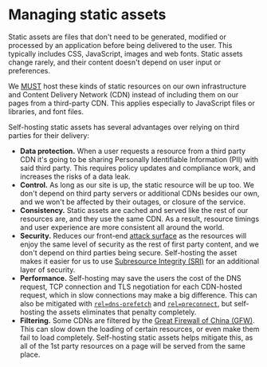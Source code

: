 # Managing static assets

Static assets are files that don't need to be generated, modified or processed by an application before being delivered to the user. This typically includes CSS, JavaScript, images and web fonts. Static assets change rarely, and their content doesn't depend on user input or preferences.

We [MUST][rfc-2119] host these kinds of static resources on our own infrastructure and Content Delivery Network (CDN) instead of including them on our pages from a third-party CDN. This applies especially to JavaScript files or libraries, and font files.

Self-hosting static assets has several advantages over relying on third parties for their delivery:

* **Data protection.** When a user requests a resource from a third party CDN it's going to be sharing Personally Identifiable Information (PII) with said third party. This requires policy updates and compliance work, and increases the risks of a data leak.
* **Control.** As long as our site is up, the static resource will be up too. We don't depend on third party servers or additional CDNs besides our own, and we won't be affected by their outages, or closure of the service.
* **Consistency.** Static assets are cached and served like the rest of our resources are, and they use the same CDN. As a result, resource timings and user experience are more consistent all around the world.
* **Security.** Reduces our front-end [attack surface](https://en.wikipedia.org/wiki/Attack_surface) as the resources will enjoy the same level of security as the rest of first party content, and we don't depend on third parties being secure. Self-hosting the asset makes it easier for us to use [Subresource Integrity (SRI)](https://developer.mozilla.org/en-US/docs/Web/Security/Subresource_Integrity) for an additional layer of security.
* **Performance.** Self-hosting may save the users the cost of the DNS request, TCP connection and TLS negotiation for each CDN-hosted request, which in slow connections may make a big difference. This can also be mitigated with [`rel=dns-prefetch`](https://developer.mozilla.org/en-US/docs/Learn/Performance/dns-prefetch) and [`rel=preconnect`](https://developer.mozilla.org/en-US/docs/Web/HTML/Link_types/preconnect), but self-hosting the assets eliminates that penalty completely.
* **Filtering.** Some CDNs are filtered by the [Great Firewall of China (GFW)](https://en.wikipedia.org/wiki/Great_Firewall). This can slow down the loading of certain resources, or even make them fail to load completely. Self-hosting static assets helps mitigate this, as all of the 1st party resources on a page will be served from the same place.

[rfc-2119]: https://tools.ietf.org/html/rfc2119
